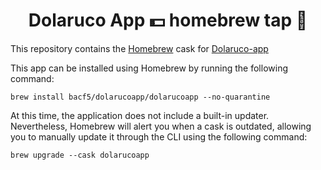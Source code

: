 <h1 align="center"> Dolaruco App 💵 homebrew tap 🍺 </h1>

This repository contains the [Homebrew](https://brew.sh) cask for [Dolaruco-app](https://github.com/bacf5/dolaruco-app)

This app can be installed using Homebrew by running the following command:

```
brew install bacf5/dolarucoapp/dolarucoapp --no-quarantine
```

At this time, the application does not include a built-in updater. Nevertheless, Homebrew will alert you when a cask is outdated, allowing you to manually update it through the CLI using the following command:

```
brew upgrade --cask dolarucoapp
```
